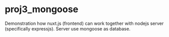 # proj3_mongoose
Demonstration how nuxt.js (frontend) can work together with nodejs server (specifically expressjs). Server use mongoose as database.
